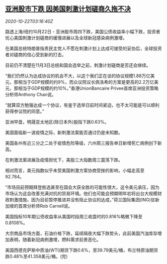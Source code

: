 <!--1603336997000-->
[亚洲股市下跌 因美国刺激计划磋商久拖不决](https://cn.reuters.com/article/global-market-asia-stocks-us-1022-idCNKBS2770AB)
------

<div><i>2020-10-22T03:16:40Z</i></div><p>路透上海/纽约10月22日 - 亚洲股市周四下跌，美国公债收益率小幅下跌，投资者忧心美国刺激计划磋商的缓慢进展以及全球新冠感染病例激增。</p><p>在美国总统特朗普指责民主党人不愿在刺激计划上达成可接受的妥协后，全球投资者对磋商的信心受到新的打击。</p><p>目前仍不清楚在11月3日总统和国会选举之前，刺激计划磋商是否还会继续。</p><p>“我们仍然认为达成协议的机会不大，以这个我们正在谈的协议规模1.88万亿美元，那相当于GDP规模的约9%，而众议院议长佩洛希的方案是更高的2.2万亿美元，那相当于GDP规模的约10%，”香港UnionBancaire Privee首席亚洲投资策略分析师Anthony Chan说。</p><p>“就算双方勉强达成一个协议，有鉴于选举日前时间紧迫，也不太可能是可以顺利获得参议院的同意。”</p><p>亚洲早盘，明晟亚太地区(除日本外)股指下跌0.63%。</p><p>美国面临新一波疫情之际，新刺激法案能否通过仍是未知数。</p><p>美国各州有近三分之二处于疫情危险等级，六州周三报告单日新增死亡病例创下新高。</p><p>在刺激法案进展及疫情担忧下，美股三大指数周三震荡下跌。</p><p>相对而言，美元指数似乎未受美国刺激方案协商受挫的影响，小幅走高至92.784。</p><p>“市场目前预期拜登胜选甚至在国会大获全胜的可能性很大，这令美元承压，因为市场认为这会改善充满对抗的贸易环境。他们也可能会预期明年初将出台大规模财政刺激措施，因为目前暂停推进并没有阻止协议的达成，”荷兰国际集团(ING)驻新加坡的首席分析师Rob Carnell说。</p><p>美国指标10年期公债收益率从美国时段周三收盘时的0.816%略微下降至0.8108%。</p><p>大宗商品市场方面，石油价格下跌，延续隔夜大幅下跌势头，此前美国汽油库存增加表明，随着新冠病例激增，燃料需求前景恶化。</p><p>美国西德克萨斯中质油(WTI)期货下跌0.6%，至39.79美元/桶，布兰特原油期货跌0.48%至41.358美元/桶。(完)</p>
